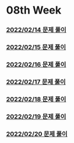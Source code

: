 # 08th Week
### [2022/02/14 문제 풀이](./solve_220214.py)
### [2022/02/15 문제 풀이](./solve_220215.py)
### [2022/02/16 문제 풀이](./solve_220216.py)
### [2022/02/17 문제 풀이](./solve_220217.py)
### [2022/02/18 문제 풀이](./solve_220218.py)
### [2022/02/19 문제 풀이](./solve_220219.py)
### [2022/02/20 문제 풀이](./solve_220220.py)